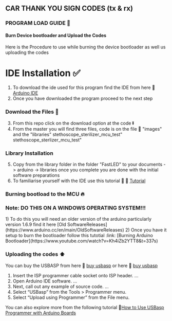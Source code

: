## CAR THANK YOU SIGN CODES (tx & rx)

### PROGRAM LOAD GUIDE :hammer:
#### Burn Device bootloader and Upload the Codes 
Here is the Procedure to use while burning the device bootloader as well us uploading the codes
# IDE Installation :white_check_mark:
1) To download the ide used for this program find the IDE from here :link: [Arduino IDE](https://www.arduino.cc/en/software) 
2) Once you have downloaded the program proceed to the next step

### Download the Files :arrow_down_small:
3) From this repo click on the download option at the code :arrow_double_down: 
4) From the master you will find three files, code is on the file :file_folder: "images" and the "libraries" stethoscope_sterilizer_mcu_test" stethoscope_sterlizer_mcu_test"

### Library Installation
5) Copy from the library folder in the folder "FastLED" to your documents -> arduino -> libraries once you complete you are done with the initial software preparations 
6) To familiarise yourself with the IDE use this tutorial :high_brightness: :link: [Tutorial](https://www.youtube.com/watch?v=nL34zDTPkcs&t=3s) 

### Burning bootload to the MCU :fire:
  <h3> Note: 
 DO THIS ON A WINDOWS OPERATING SYSTEM!!!
  </h3>
1) To do this you will need an older version of the arduino particularly version 1.6.9 find it here [Old SoftwareReleases](https://www.arduino.cc/en/main/OldSoftwareReleases) 
2) Once you have it setup to burn the bootloader follow this tutotial :link: [Burning Arduino Bootloader](https://www.youtube.com/watch?v=Kh4iZb2YTT8&t=337s) 

### Uploading the codes  :arrow_up:

You can buy the USBASP from here :link: [buy usbasp](https://aliexpress.ru/af/USBASP-USBISP-AVR-Programmer-USB.html?catId=0&d=y&aff_platform=portals-tool&initiative_id=SB_20201020044645&origin=n&sk=_9JHld5&aff_trace_key=4b1704d992da43b586041dfb7cd31d7e-1606574782769-00350-_9JHld5&SearchText=USBASP%2BUSBISP%2BAVR%2BProgrammer%2BUSB&terminal_id=351d58321dfa473cb106b58978d7c19c)
or here 
 :link: [buy usbasp](https://aliexpress.ru/item/32649685244.html?spm=a2g0o.productlist.0.0.22e26eaf2mIeLt&algo_pvid=b6506204-320d-4244-9d76-c7a1c32c5ee5&algo_expid=b6506204-320d-4244-9d76-c7a1c32c5ee5-16&btsid=0b8b036a16065747853274219e2939&ws_ab_test=searchweb0_0,searchweb201602_,searchweb201603_)

1) Insert the ISP programmer cable socket onto ISP header. ...
2) Open Arduino IDE software. ...
3) Next, call out any example of source code. ...
4) Select “USBasp” from the Tools > Programmer menu.
5) Select “Upload using Programmer” from the File menu.

You can also explore more from the following tutorial :link:[How to Use USBasp Programmer with Arduino Boards](https://www.youtube.com/watch?v=ToKerwRR-70)
